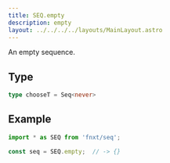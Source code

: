 ```yaml
---
title: SEQ.empty
description: empty
layout: ../../../../layouts/MainLayout.astro
---
```


An empty sequence.

## Type
```ts
type chooseT = Seq<never>
```

## Example
```ts
import * as SEQ from 'fnxt/seq';

const seq = SEQ.empty;  // -> {}
```
